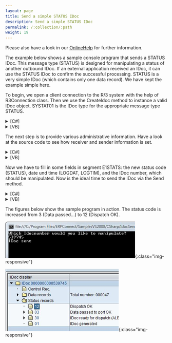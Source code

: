 ```yaml
---
layout: page
title: Send a simple STATUS IDoc
description: Send a simple STATUS IDoc
permalink: /:collection/:path
weight: 19
---
```


Please also have a look in our [OnlineHelp](https://help.theobald-software.com/en/) for further information.

The example below shows a sample console program that sends a STATUS IDoc. This message type (STATUS) is designed for manipulating a status of another outbound IDoc. If an external application received an IDoc, it can use the STATUS IDoc to confirm the successful processing. STATUS is a very simple IDoc (which contains only one data record). We have kept the example simple here.

To begin, we open a client connection to the R/3 system with the help of R3Connection class. Then we use the CreateIdoc method to instance a valid IDoc object. SYSTAT01 is the IDoc type for the appropriate message type STATUS.

<details>
<summary>[C#]</summary>
{% highlight csharp %}
static void Main(string[] args)
        {
            R3Connection con = new R3Connection("hamlet",11,"Theobald","pw","DE","800");
            con.Open(false);
  
            Console.WriteLine("Which Idocnumber would you like to manipulate?");
            string IdocNo = Console.ReadLine();
  
            Idoc i = con.CreateIdoc("SYSTAT01","");
{% endhighlight %}
</details>

<details>
<summary>[VB]</summary>
{% highlight visualbasic %}
Sub Main(ByVal args() As String)
        Dim con As R3Connection = New R3Connection("hamlet", 11, "Theobald", "pw", "DE", "800")
        con.Open(False)
  
        Console.WriteLine("Which Idocnumber would you like to manipulate?")
        Dim IdocNo As String = Console.ReadLine()
  
        Dim i As Idoc = con.CreateIdoc("SYSTAT01", "")
{% endhighlight %}
</details>

The next step is to provide various administrative information. Have a look at the source code to see how receiver and sender information is set.

<details>
<summary>[C#]</summary>
{% highlight csharp %}
// Fill Message Type
            i.MESTYP = "STATUS";
  
            // Fill Information about Idoc Reciever
            i.RCVPRN = "PT4_800"; // Partner number
            i.RCVPRT = "LS"; // Partner type
  
            // Fill information about idoc sender
            i.SNDPOR = "ERPCONNECT"; // Partner port
            i.SNDPRN = "ERPCONNECT"; // Partner number
            i.SNDPRT = "LS"; // Partner type
{% endhighlight %}
</details>

<details>
<summary>[VB]</summary>
{% highlight visualbasic %}
' Fill Message Type
        i.MESTYP = "STATUS"
  
        ' Fill Information about Idoc Reciever
        i.RCVPRN = "PT4_800" ' Partner number
        i.RCVPRT = "LS" ' Partner type
  
        ' Fill information about idoc sender
        i.SNDPOR = "ERPCONNECT" ' Partner port
        i.SNDPRN = "ERPCONNECT" ' Partner number
        i.SNDPRT = "LS" ' Partner type
{% endhighlight %}
</details>

Now we have to fill in some fields in segment E1STATS: the new status code (STATUS), date und time (LOGDAT, LOGTIM), and the IDoc number, which should be manipulated. Now is the ideal time to send the IDoc via the Send method.

<details>
<summary>[C#]</summary>
{% highlight csharp %}
// Fill the right fields in the segments
            i.Segments["E1STATS",0].Fields["LOGDAT"].FieldValue = "20060101";
            i.Segments["E1STATS",0].Fields["LOGTIM"].FieldValue = "152301";
            i.Segments["E1STATS",0].Fields["STATUS"].FieldValue = "12";
            i.Segments["E1STATS",0].Fields["DOCNUM"].FieldValue = IdocNo;
  
            i.Send();
  
            Console.WriteLine("Idoc sent");
            Console.ReadLine();
{% endhighlight %}
</details>

<details>
<summary>[VB]</summary>
{% highlight visualbasic %}
' Fill the right fields in the segments
        i.Segments("E1STATS", 0).Fields("LOGDAT").FieldValue = "20060101"
        i.Segments("E1STATS", 0).Fields("LOGTIM").FieldValue = "152301"
        i.Segments("E1STATS", 0).Fields("STATUS").FieldValue = "12"
        i.Segments("E1STATS", 0).Fields("DOCNUM").FieldValue = IdocNo
  
        i.Send()
  
        Console.WriteLine("Idoc sent")
        Console.ReadLine()
{% endhighlight %}
</details>

The figures below show the sample program in action. The status code is increased from 3 (Data passed...) to 12 (Dispatch OK).

![IdocSend1](/img/contents/IdocSend1.jpg){:class="img-responsive"}

![IdocSend2](/img/contents/IdocSend2.jpg){:class="img-responsive"}